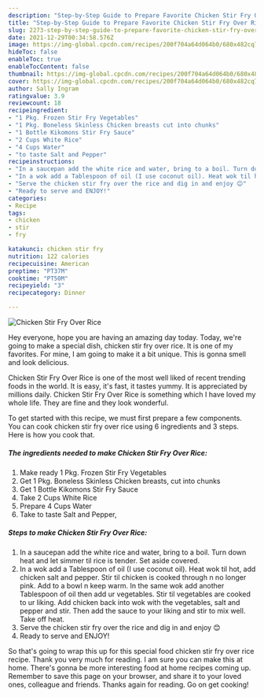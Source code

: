 ```yaml
---
description: "Step-by-Step Guide to Prepare Favorite Chicken Stir Fry Over Rice"
title: "Step-by-Step Guide to Prepare Favorite Chicken Stir Fry Over Rice"
slug: 2273-step-by-step-guide-to-prepare-favorite-chicken-stir-fry-over-rice
date: 2021-12-29T00:34:58.576Z
image: https://img-global.cpcdn.com/recipes/200f704a64d064b0/680x482cq70/chicken-stir-fry-over-rice-recipe-main-photo.jpg
hideToc: false
enableToc: true
enableTocContent: false
thumbnail: https://img-global.cpcdn.com/recipes/200f704a64d064b0/680x482cq70/chicken-stir-fry-over-rice-recipe-main-photo.jpg
cover: https://img-global.cpcdn.com/recipes/200f704a64d064b0/680x482cq70/chicken-stir-fry-over-rice-recipe-main-photo.jpg
author: Sally Ingram
ratingvalue: 3.9
reviewcount: 18
recipeingredient:
- "1 Pkg. Frozen Stir Fry Vegetables"
- "1 Pkg. Boneless Skinless Chicken breasts cut into chunks"
- "1 Bottle Kikomons Stir Fry Sauce"
- "2 Cups White Rice"
- "4 Cups Water"
- "to taste Salt and Pepper"
recipeinstructions:
- "In a saucepan add the white rice and water, bring to a boil. Turn down heat and let simmer til rice is tender. Set aside covered."
- "In a wok add a Tablespoon of oil (I use coconut oil). Heat wok til hot, add chicken salt and pepper. Stir til chicken is cooked through n no longer pink. Add to a bowl n keep warm. In the same wok add another Tablespoon of oil then add ur vegetables. Stir til vegetables are cooked to ur liking. Add chicken back into wok with the vegetables, salt and pepper and stir. Then add the sauce to your liking and stir to mix well. Take off heat."
- "Serve the chicken stir fry over the rice and dig in and enjoy 😊"
- "Ready to serve and ENJOY!"
categories:
- Recipe
tags:
- chicken
- stir
- fry

katakunci: chicken stir fry 
nutrition: 122 calories
recipecuisine: American
preptime: "PT37M"
cooktime: "PT50M"
recipeyield: "3"
recipecategory: Dinner

---
```



![Chicken Stir Fry Over Rice](https://img-global.cpcdn.com/recipes/200f704a64d064b0/680x482cq70/chicken-stir-fry-over-rice-recipe-main-photo.jpg)

Hey everyone, hope you are having an amazing day today. Today, we're going to make a special dish, chicken stir fry over rice. It is one of my favorites. For mine, I am going to make it a bit unique. This is gonna smell and look delicious.

Chicken Stir Fry Over Rice is one of the most well liked of recent trending foods in the world. It is easy, it's fast, it tastes yummy. It is appreciated by millions daily. Chicken Stir Fry Over Rice is something which I have loved my whole life. They are fine and they look wonderful.




To get started with this recipe, we must first prepare a few components. You can cook chicken stir fry over rice using 6 ingredients and 3 steps. Here is how you cook that.

<!--inarticleads1-->

##### The ingredients needed to make Chicken Stir Fry Over Rice:

1. Make ready 1 Pkg. Frozen Stir Fry Vegetables
1. Get 1 Pkg. Boneless Skinless Chicken breasts, cut into chunks
1. Get 1 Bottle Kikomons Stir Fry Sauce
1. Take 2 Cups White Rice
1. Prepare 4 Cups Water
1. Take to taste Salt and Pepper,




<!--inarticleads2-->

##### Steps to make Chicken Stir Fry Over Rice:

1. In a saucepan add the white rice and water, bring to a boil. Turn down heat and let simmer til rice is tender. Set aside covered.
1. In a wok add a Tablespoon of oil (I use coconut oil). Heat wok til hot, add chicken salt and pepper. Stir til chicken is cooked through n no longer pink. Add to a bowl n keep warm. In the same wok add another Tablespoon of oil then add ur vegetables. Stir til vegetables are cooked to ur liking. Add chicken back into wok with the vegetables, salt and pepper and stir. Then add the sauce to your liking and stir to mix well. Take off heat.
1. Serve the chicken stir fry over the rice and dig in and enjoy 😊
1. Ready to serve and ENJOY!



So that's going to wrap this up for this special food chicken stir fry over rice recipe. Thank you very much for reading. I am sure you can make this at home. There's gonna be more interesting food at home recipes coming up. Remember to save this page on your browser, and share it to your loved ones, colleague and friends. Thanks again for reading. Go on get cooking!
